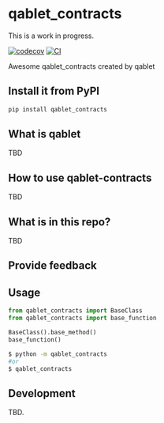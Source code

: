 # qablet_contracts

This is a work in progress.

[![codecov](https://codecov.io/gh/qablet/qablet-contracts/branch/main/graph/badge.svg?token=qablet-contracts_token_here)](https://codecov.io/gh/qablet/qablet-contracts)
[![CI](https://github.com/qablet/qablet-contracts/actions/workflows/main.yml/badge.svg)](https://github.com/qablet/qablet-contracts/actions/workflows/main.yml)

Awesome qablet_contracts created by qablet

## Install it from PyPI

```bash
pip install qablet_contracts
```

## What is qablet
TBD

## How to use qablet-contracts
TBD

## What is in this repo?
TBD

## Provide feedback

## Usage

```py
from qablet_contracts import BaseClass
from qablet_contracts import base_function

BaseClass().base_method()
base_function()
```

```bash
$ python -m qablet_contracts
#or
$ qablet_contracts
```

## Development

TBD.
